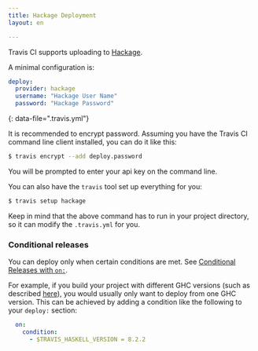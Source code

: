 ```yaml
---
title: Hackage Deployment
layout: en

---
```


Travis CI supports uploading to [Hackage](https://hackage.haskell.org/).

A minimal configuration is:

```yaml
deploy:
  provider: hackage
  username: "Hackage User Name"
  password: "Hackage Password"
```
{: data-file=".travis.yml"}

It is recommended to encrypt password.
Assuming you have the Travis CI command line client installed, you can do it like this:

```bash
$ travis encrypt --add deploy.password
```

You will be prompted to enter your api key on the command line.

You can also have the `travis` tool set up everything for you:

```bash
$ travis setup hackage
```

Keep in mind that the above command has to run in your project directory, so it can modify the `.travis.yml` for you.

### Conditional releases

You can deploy only when certain conditions are met.
See [Conditional Releases with `on:`](/user/deployment#Conditional-Releases-with-on%3A).

For example, if you build your project with different GHC versions (such as described [here](/user/languages/haskell/#Specifying-Haskell-compiler-versions)),
you would usually only want to deploy from one GHC version.
This can be achieved by adding a condition like the following to your `deploy:` section:

```yaml
  on:
    condition:
      - $TRAVIS_HASKELL_VERSION = 8.2.2
```
